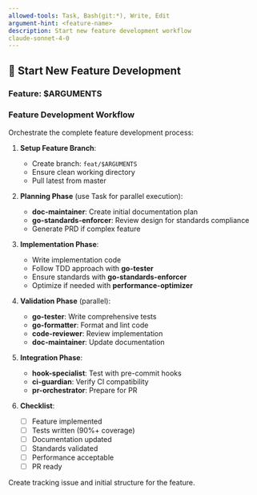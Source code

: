 ```yaml
---
allowed-tools: Task, Bash(git:*), Write, Edit
argument-hint: <feature-name>
description: Start new feature development workflow
claude-sonnet-4-0
---
```


## 🚀 Start New Feature Development

### Feature: $ARGUMENTS

### Feature Development Workflow

Orchestrate the complete feature development process:

1. **Setup Feature Branch**:
   - Create branch: `feat/$ARGUMENTS`
   - Ensure clean working directory
   - Pull latest from master

2. **Planning Phase** (use Task for parallel execution):
   - **doc-maintainer**: Create initial documentation plan
   - **go-standards-enforcer**: Review design for standards compliance
   - Generate PRD if complex feature

3. **Implementation Phase**:
   - Write implementation code
   - Follow TDD approach with **go-tester**
   - Ensure standards with **go-standards-enforcer**
   - Optimize if needed with **performance-optimizer**

4. **Validation Phase** (parallel):
   - **go-tester**: Write comprehensive tests
   - **go-formatter**: Format and lint code
   - **code-reviewer**: Review implementation
   - **doc-maintainer**: Update documentation

5. **Integration Phase**:
   - **hook-specialist**: Test with pre-commit hooks
   - **ci-guardian**: Verify CI compatibility
   - **pr-orchestrator**: Prepare for PR

6. **Checklist**:
   - [ ] Feature implemented
   - [ ] Tests written (90%+ coverage)
   - [ ] Documentation updated
   - [ ] Standards validated
   - [ ] Performance acceptable
   - [ ] PR ready

Create tracking issue and initial structure for the feature.
